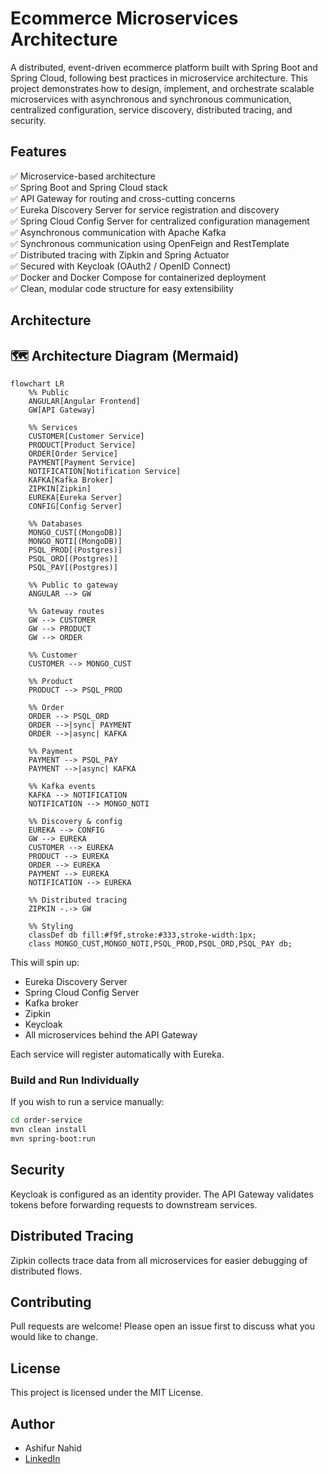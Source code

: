 
# Ecommerce Microservices Architecture

A distributed, event-driven ecommerce platform built with Spring Boot and Spring Cloud, following best practices in microservice architecture. This project demonstrates how to design, implement, and orchestrate scalable microservices with asynchronous and synchronous communication, centralized configuration, service discovery, distributed tracing, and security.

## Features

✅ Microservice-based architecture  
✅ Spring Boot and Spring Cloud stack  
✅ API Gateway for routing and cross-cutting concerns  
✅ Eureka Discovery Server for service registration and discovery  
✅ Spring Cloud Config Server for centralized configuration management  
✅ Asynchronous communication with Apache Kafka  
✅ Synchronous communication using OpenFeign and RestTemplate  
✅ Distributed tracing with Zipkin and Spring Actuator  
✅ Secured with Keycloak (OAuth2 / OpenID Connect)  
✅ Docker and Docker Compose for containerized deployment  
✅ Clean, modular code structure for easy extensibility

## Architecture

## 🗺️ Architecture Diagram (Mermaid)

```mermaid
flowchart LR
    %% Public
    ANGULAR[Angular Frontend]
    GW[API Gateway]

    %% Services
    CUSTOMER[Customer Service]
    PRODUCT[Product Service]
    ORDER[Order Service]
    PAYMENT[Payment Service]
    NOTIFICATION[Notification Service]
    KAFKA[Kafka Broker]
    ZIPKIN[Zipkin]
    EUREKA[Eureka Server]
    CONFIG[Config Server]

    %% Databases
    MONGO_CUST[(MongoDB)]
    MONGO_NOTI[(MongoDB)]
    PSQL_PROD[(Postgres)]
    PSQL_ORD[(Postgres)]
    PSQL_PAY[(Postgres)]

    %% Public to gateway
    ANGULAR --> GW

    %% Gateway routes
    GW --> CUSTOMER
    GW --> PRODUCT
    GW --> ORDER

    %% Customer
    CUSTOMER --> MONGO_CUST

    %% Product
    PRODUCT --> PSQL_PROD

    %% Order
    ORDER --> PSQL_ORD
    ORDER -->|sync| PAYMENT
    ORDER -->|async| KAFKA

    %% Payment
    PAYMENT --> PSQL_PAY
    PAYMENT -->|async| KAFKA

    %% Kafka events
    KAFKA --> NOTIFICATION
    NOTIFICATION --> MONGO_NOTI

    %% Discovery & config
    EUREKA --> CONFIG
    GW --> EUREKA
    CUSTOMER --> EUREKA
    PRODUCT --> EUREKA
    ORDER --> EUREKA
    PAYMENT --> EUREKA
    NOTIFICATION --> EUREKA

    %% Distributed tracing
    ZIPKIN -.-> GW

    %% Styling
    classDef db fill:#f9f,stroke:#333,stroke-width:1px;
    class MONGO_CUST,MONGO_NOTI,PSQL_PROD,PSQL_ORD,PSQL_PAY db;

```

This will spin up:

* Eureka Discovery Server
* Spring Cloud Config Server
* Kafka broker
* Zipkin
* Keycloak
* All microservices behind the API Gateway

Each service will register automatically with Eureka.


### Build and Run Individually

If you wish to run a service manually:

```bash
cd order-service
mvn clean install
mvn spring-boot:run
```

## Security

Keycloak is configured as an identity provider.
The API Gateway validates tokens before forwarding requests to downstream services.

## Distributed Tracing

Zipkin collects trace data from all microservices for easier debugging of distributed flows.

## Contributing

Pull requests are welcome! Please open an issue first to discuss what you would like to change.

## License

This project is licensed under the MIT License.

## Author

* Ashifur Nahid
* [LinkedIn](https://www.linkedin.com/in/ashifurnahid/)

